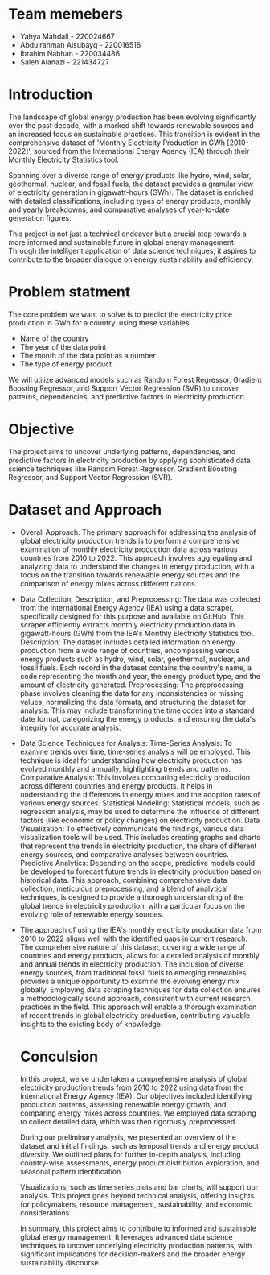# Team memebers
* Yahya Mahdali - 220024667
* Abdulrahman Alsubayq - 220016516
* Ibrahim Nabhan - 220034486
* Saleh Alanazi - 221434727

# Introduction 
The landscape of global energy production has been evolving significantly over the past decade, with a marked shift towards renewable sources and an increased focus on sustainable practices. This transition is evident in the comprehensive dataset of 'Monthly Electricity Production in GWh [2010-2022]', sourced from the International Energy Agency (IEA) through their Monthly Electricity Statistics tool.

Spanning over a diverse range of energy products like hydro, wind, solar, geothermal, nuclear, and fossil fuels, the dataset provides a granular view of electricity generation in gigawatt-hours (GWh). The dataset is enriched with detailed classifications, including types of energy products, monthly and yearly breakdowns, and comparative analyses of year-to-date generation figures.

This project is not just a technical endeavor but a crucial step towards a more informed and sustainable future in global energy management. Through the intelligent application of data science techniques, it aspires to contribute to the broader dialogue on energy sustainability and efficiency.

# Problem statment
The core problem we want to solve is to predict the electricity price production in GWh for a country. using these variables
- Name of the country
- The year of the data point
- The month of the data point as a number
- The type of energy product
  
 We will utilize advanced models such as Random Forest Regressor, Gradient Boosting Regressor, and Support Vector Regression (SVR) to uncover patterns, dependencies, and predictive factors in electricity production.

# Objective
The project aims to uncover underlying patterns, dependencies, and predictive factors in electricity production by applying sophisticated data science techniques like Random Forest Regressor, Gradient Boosting Regressor, and Support Vector Regression (SVR).

# Dataset and Approach

- Overall Approach: The primary approach for addressing the analysis of global electricity production trends is to perform a comprehensive examination of monthly electricity production data across various countries from 2010 to 2022. This approach involves aggregating and analyzing data to understand the changes in energy production, with a focus on the transition towards renewable energy sources and the comparison of energy mixes across different nations.

- Data Collection, Description, and Preprocessing:
The data was collected from the International Energy Agency (IEA) using a data scraper, specifically designed for this purpose and available on GitHub. This scraper efficiently extracts monthly electricity production data in gigawatt-hours (GWh) from the IEA's Monthly Electricity Statistics tool.
Description: The dataset includes detailed information on energy production from a wide range of countries, encompassing various energy products such as hydro, wind, solar, geothermal, nuclear, and fossil fuels. Each record in the dataset contains the country's name, a code representing the month and year, the energy product type, and the amount of electricity generated.
Preprocessing: The preprocessing phase involves cleaning the data for any inconsistencies or missing values, normalizing the data formats, and structuring the dataset for analysis. This may include transforming the time codes into a standard date format, categorizing the energy products, and ensuring the data's integrity for accurate analysis.


- Data Science Techniques for Analysis:
Time-Series Analysis: To examine trends over time, time-series analysis will be employed. This technique is ideal for understanding how electricity production has evolved monthly and annually, highlighting trends and patterns.
Comparative Analysis: This involves comparing electricity production across different countries and energy products. It helps in understanding the differences in energy mixes and the adoption rates of various energy sources.
Statistical Modeling: Statistical models, such as regression analysis, may be used to determine the influence of different factors (like economic or policy changes) on electricity production.
Data Visualization: To effectively communicate the findings, various data visualization tools will be used. This includes creating graphs and charts that represent the trends in electricity production, the share of different energy sources, and comparative analyses between countries.
Predictive Analytics: Depending on the scope, predictive models could be developed to forecast future trends in electricity production based on historical data.
This approach, combining comprehensive data collection, meticulous preprocessing, and a blend of analytical techniques, is designed to provide a thorough understanding of the global trends in electricity production, with a particular focus on the evolving role of renewable energy sources.

- The approach of using the IEA's monthly electricity production data from 2010 to 2022 aligns well with the identified gaps in current research. The comprehensive nature of this dataset, covering a wide range of countries and energy products, allows for a detailed analysis of monthly and annual trends in electricity production. The inclusion of diverse energy sources, from traditional fossil fuels to emerging renewables, provides a unique opportunity to examine the evolving energy mix globally. Employing data scraping techniques for data collection ensures a methodologically sound approach, consistent with current research practices in the field. This approach will enable a thorough examination of recent trends in global electricity production, contributing valuable insights to the existing body of knowledge.


  # Conculsion

  In this project, we've undertaken a comprehensive analysis of global electricity production trends from 2010 to 2022 using data from the International Energy Agency (IEA). Our objectives included identifying production patterns, assessing renewable energy growth, and comparing energy mixes across countries. We employed data scraping to collect detailed data, which was then rigorously preprocessed.
    
    During our preliminary analysis, we presented an overview of the dataset and initial findings, such as temporal trends and energy product diversity. We outlined plans for further in-depth analysis, including country-wise assessments, energy product distribution exploration, and seasonal pattern identification.
    
    Visualizations, such as time series plots and bar charts, will support our analysis. This project goes beyond technical analysis, offering insights for policymakers, resource management, sustainability, and economic considerations.
    
    In summary, this project aims to contribute to informed and sustainable global energy management. It leverages advanced data science techniques to uncover underlying electricity production patterns, with significant implications for decision-makers and the broader energy sustainability discourse.
